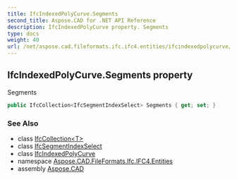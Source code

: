 ```yaml
---
title: IfcIndexedPolyCurve.Segments
second_title: Aspose.CAD for .NET API Reference
description: IfcIndexedPolyCurve property. Segments
type: docs
weight: 40
url: /net/aspose.cad.fileformats.ifc.ifc4.entities/ifcindexedpolycurve/segments/
---
```

## IfcIndexedPolyCurve.Segments property

Segments

```csharp
public IfcCollection<IfcSegmentIndexSelect> Segments { get; set; }
```

### See Also

* class [IfcCollection&lt;T&gt;](../../../aspose.cad.fileformats.ifc/ifccollection-1/)
* class [IfcSegmentIndexSelect](../../../aspose.cad.fileformats.ifc.ifc4.types/ifcsegmentindexselect/)
* class [IfcIndexedPolyCurve](../)
* namespace [Aspose.CAD.FileFormats.Ifc.IFC4.Entities](../../ifcindexedpolycurve/)
* assembly [Aspose.CAD](../../../)


